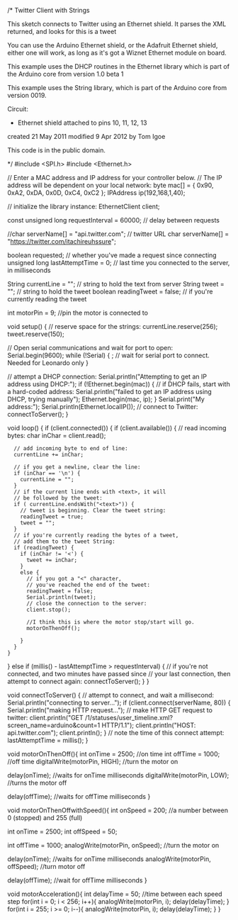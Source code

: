 /*
  Twitter Client with Strings
 
 This sketch connects to Twitter using an Ethernet shield. It parses the XML
 returned, and looks for <text>this is a tweet</text>
 
 You can use the Arduino Ethernet shield, or the Adafruit Ethernet shield, 
 either one will work, as long as it's got a Wiznet Ethernet module on board.
 
 This example uses the DHCP routines in the Ethernet library which is part of the 
 Arduino core from version 1.0 beta 1
 
 This example uses the String library, which is part of the Arduino core from
 version 0019.  
 
 Circuit:
 * Ethernet shield attached to pins 10, 11, 12, 13
 
 created 21 May 2011
 modified 9 Apr 2012
 by Tom Igoe
 
 This code is in the public domain.
 
 */
#include <SPI.h>
#include <Ethernet.h>


// Enter a MAC address and IP address for your controller below.
// The IP address will be dependent on your local network:
byte mac[] = { 0x90, 0xA2, 0xDA, 0x0D, 0xC4, 0xC2 };
IPAddress ip(192,168,1,40);

// initialize the library instance:
EthernetClient client;

const unsigned long requestInterval = 60000;  // delay between requests

//char serverName[] = "api.twitter.com";  // twitter URL
char serverName[] = "https://twitter.com/itachireuhssure";

boolean requested;                   // whether you've made a request since connecting
unsigned long lastAttemptTime = 0;            // last time you connected to the server, in milliseconds

String currentLine = "";            // string to hold the text from server
String tweet = "";                  // string to hold the tweet
boolean readingTweet = false;       // if you're currently reading the tweet

int motorPin = 9; //pin the motor is connected to

void setup() {
  // reserve space for the strings:
  currentLine.reserve(256);
  tweet.reserve(150);

 // Open serial communications and wait for port to open:
  Serial.begin(9600);
   while (!Serial) {
    ; // wait for serial port to connect. Needed for Leonardo only
  }


  // attempt a DHCP connection:
  Serial.println("Attempting to get an IP address using DHCP:");
  if (!Ethernet.begin(mac)) {
    // if DHCP fails, start with a hard-coded address:
    Serial.println("failed to get an IP address using DHCP, trying manually");
    Ethernet.begin(mac, ip);
  }
  Serial.print("My address:");
  Serial.println(Ethernet.localIP());
  // connect to Twitter:
  connectToServer();
}



void loop()
{
  if (client.connected()) {
    if (client.available()) {
      // read incoming bytes:
      char inChar = client.read();

      // add incoming byte to end of line:
      currentLine += inChar; 

      // if you get a newline, clear the line:
      if (inChar == '\n') {
        currentLine = "";
      } 
      // if the current line ends with <text>, it will
      // be followed by the tweet:
      if ( currentLine.endsWith("<text>")) {
        // tweet is beginning. Clear the tweet string:
        readingTweet = true; 
        tweet = "";
      }
      // if you're currently reading the bytes of a tweet,
      // add them to the tweet String:
      if (readingTweet) {
        if (inChar != '<') {
          tweet += inChar;
        } 
        else {
          // if you got a "<" character,
          // you've reached the end of the tweet:
          readingTweet = false;
          Serial.println(tweet);   
          // close the connection to the server:
          client.stop(); 
          
          //I think this is where the motor stop/start will go.
          motorOnThenOff();
          
        }
      }
    }   
  }
  else if (millis() - lastAttemptTime > requestInterval) {
    // if you're not connected, and two minutes have passed since
    // your last connection, then attempt to connect again:
    connectToServer();
  }
}

void connectToServer() {
  // attempt to connect, and wait a millisecond:
  Serial.println("connecting to server...");
  if (client.connect(serverName, 80)) {
    Serial.println("making HTTP request...");
    // make HTTP GET request to twitter:
    client.println("GET /1/statuses/user_timeline.xml?screen_name=arduino&count=1 HTTP/1.1");
    client.println("HOST: api.twitter.com");
    client.println();
  }
  // note the time of this connect attempt:
  lastAttemptTime = millis();
}

void motorOnThenOff(){
  int onTime = 2500; //on time
  int offTime = 1000; //off time
  digitalWrite(motorPin, HIGH); //turn the motor on
  
  delay(onTime); //waits for onTime milliseconds
  digitalWrite(motorPin, LOW); //turns the motor off
  
  delay(offTime); //waits for offTime milliseconds
}

void motorOnThenOffwithSpeed(){
  int onSpeed = 200; //a number between 0 (stopped) and 255 (full)
  
  int onTime = 2500;
  int offSpeed = 50;
  
  int offTime = 1000;
  analogWrite(motorPin, onSpeed); //turn the motor on
  
  delay(onTime); //waits for onTime milliseconds
  analogWrite(motorPin, offSpeed); //turn motor off
  
  delay(offTime); //wait for offTime milliseconds
}

void motorAcceleration(){
  int delayTime = 50; //time between each speed step
  for(int i = 0; i < 256; i++){
    analogWrite(motorPin, i);
    delay(delayTime);
  }
  for(int i = 255; i >= 0; i--){
    analogWrite(motorPin, i);
    delay(delayTime);
  }
}  
